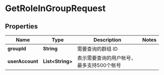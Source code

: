 

# GetRoleInGroupRequest


## Properties

| Name | Type | Description | Notes |
|------------ | ------------- | ------------- | -------------|
|**groupId** | **String** | 需要查询的群组 ID |  |
|**userAccount** | **List&lt;String&gt;** | 表示需要查询的用户帐号，最多支持500个帐号 |  |



